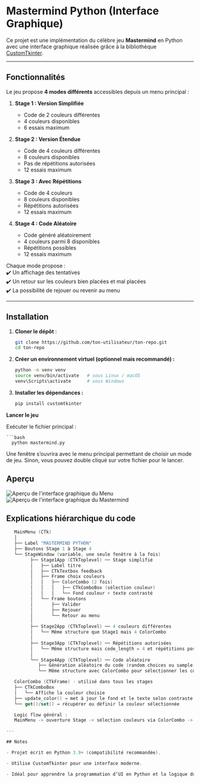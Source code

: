 # Mastermind Python (Interface Graphique)

Ce projet est une implémentation du célèbre jeu **Mastermind** en Python avec une interface graphique réalisée grâce à la bibliothèque [CustomTkinter](https://github.com/TomSchimansky/CustomTkinter).

---

## Fonctionnalités

Le jeu propose **4 modes différents** accessibles depuis un menu principal :

1. **Stage 1 : Version Simplifiée**  
   - Code de 2 couleurs différentes  
   - 4 couleurs disponibles  
   - 6 essais maximum  

2. **Stage 2 : Version Étendue**  
   - Code de 4 couleurs différentes  
   - 8 couleurs disponibles  
   - Pas de répétitions autorisées  
   - 12 essais maximum  

3. **Stage 3 : Avec Répétitions**  
   - Code de 4 couleurs  
   - 8 couleurs disponibles  
   - Répétitions autorisées  
   - 12 essais maximum  

4. **Stage 4 : Code Aléatoire**  
   - Code généré aléatoirement  
   - 4 couleurs parmi 8 disponibles  
   - Répétitions possibles  
   - 12 essais maximum  

Chaque mode propose :  
✔️ Un affichage des tentatives  
✔️ Un retour sur les couleurs bien placées et mal placées  
✔️ La possibilité de rejouer ou revenir au menu  

---

## Installation

1. **Cloner le dépôt** :
   ```bash
   git clone https://github.com/ton-utilisateur/ton-repo.git
   cd ton-repo

2. **Créer un environnement virtuel (optionnel mais recommandé) :**
    ```bash
    python -m venv venv
    source venv/bin/activate   # sous Linux / macOS
    venv\Scripts\activate      # sous Windows


3. **Installer les dépendances :**
    ```bash
    pip install customtkinter

**Lancer le jeu**

Exécuter le fichier principal :

    ```bash
      python mastermind.py


Une fenêtre s’ouvrira avec le menu principal permettant de choisir un mode de jeu. Sinon, vous pouvez double cliqué sur votre fichier pour le lancer.

## Aperçu

![Aperçu de l'interface graphique du Menu](Image/Mastermind.png)
![Aperçu de l'interface graphique du Mastermind](Image/Mastermind_colors.png)


## Explications hiérarchique du code
   ```swift
      MainMenu (CTk)
      │
      ├── Label "MASTERMIND PYTHON"
      ├── Boutons Stage 1 à Stage 4
      └── StageWindow (variable, une seule fenêtre à la fois)
            ├── Stage1App (CTkToplevel) ── Stage simplifié
            │   ├── Label titre
            │   ├── CTkTextbox feedback
            │   ├── Frame choix couleurs
            │   │   ├── ColorCombo (2 fois)
            │   │   │   ├── CTkComboBox (sélection couleur)
            │   │   │   └── Fond couleur + texte contrasté
            │   └── Frame boutons
            │       ├── Valider
            │       ├── Rejouer
            │       └── Retour au menu
            │
            ├── Stage2App (CTkToplevel) ── 4 couleurs différentes
            │   └── Même structure que Stage1 mais 4 ColorCombo
            │
            ├── Stage3App (CTkToplevel) ── Répétitions autorisées
            │   └── Même structure mais code_length = 4 et répétitions possibles
            │
            └── Stage4App (CTkToplevel) ── Code aléatoire
               ├── Génération aléatoire du code (random.choices ou sample)
               └── Même structure avec ColorCombo pour sélectionner les couleurs

      ColorCombo (CTkFrame) - utilisé dans tous les stages
      ├── CTkComboBox
      │   └── Affiche la couleur choisie
      ├── update_color() → met à jour le fond et le texte selon contraste
      └── get()/set() → récupérer ou définir la couleur sélectionnée

      Logic flow général :
      MainMenu -> ouverture Stage -> sélection couleurs via ColorCombo -> Valider -> check_proposal() -> feedback_text

--- 

## Notes

- Projet écrit en Python 3.9+ (compatibilité recommandée).

- Utilise CustomTkinter pour une interface moderne.

- Idéal pour apprendre la programmation d’UI en Python et la logique du jeu Mastermind.
